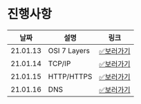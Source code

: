 # 진행사항

|날짜|설명|링크|
|------|---|---|
|21.01.13|OSI 7 Layers|[✅보러가기](https://github.com/mjkim103301/Tech_interview/blob/main/01.network/kmj/21.01.13.md)|
|21.01.14|TCP/IP|[✅보러가기](https://github.com/mjkim103301/Tech_interview/blob/main/01.network/kmj/21.01.14.md)|
|21.01.15|HTTP/HTTPS|[✅보러가기](https://github.com/mjkim103301/Tech_interview/blob/main/01.network/kmj/21.01.15.md)|
|21.01.16|DNS|[✅보러가기](https://github.com/mjkim103301/Tech_interview/blob/main/01.network/kmj/21.01.16.md)|
